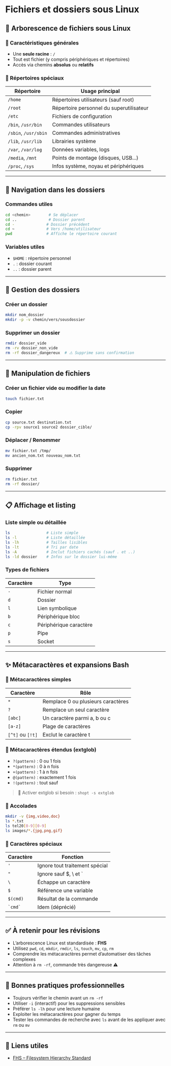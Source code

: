 # Fichiers et dossiers sous Linux

## 🌲 Arborescence de fichiers sous Linux

### 🔗 Caractéristiques générales

- Une **seule racine** : `/`
- Tout est fichier (y compris périphériques et répertoires)
- Accès via chemins **absolus** ou **relatifs**

### 📂 Répertoires spéciaux

|Répertoire|Usage principal|
|---|---|
|`/home`|Répertoires utilisateurs (sauf root)|
|`/root`|Répertoire personnel du superutilisateur|
|`/etc`|Fichiers de configuration|
|`/bin`, `/usr/bin`|Commandes utilisateurs|
|`/sbin`, `/usr/sbin`|Commandes administratives|
|`/lib`, `/usr/lib`|Librairies système|
|`/var`, `/var/log`|Données variables, logs|
|`/media`, `/mnt`|Points de montage (disques, USB...)|
|`/proc`, `/sys`|Infos système, noyau et périphériques|

---

## 🚶 Navigation dans les dossiers

### Commandes utiles

```bash
cd <chemin>        # Se déplacer
cd ..              # Dossier parent
cd -              # Dossier précédent
cd ~              # Vers /home/utilisateur
pwd               # Affiche le répertoire courant
```

### Variables utiles

- `$HOME` : répertoire personnel
- `.` : dossier courant
- `..` : dossier parent

---

## 🧰 Gestion des dossiers

### Créer un dossier

```bash
mkdir nom_dossier
mkdir -p -v chemin/vers/sousdossier
```

### Supprimer un dossier

```bash
rmdir dossier_vide
rm -rv dossier_non_vide
rm -rf dossier_dangereux  # ⚠️ Supprime sans confirmation
```

---

## 📄 Manipulation de fichiers

### Créer un fichier vide ou modifier la date

```bash
touch fichier.txt
```

### Copier

```bash
cp source.txt destination.txt
cp -rpv source1 source2 dossier_cible/
```

### Déplacer / Renommer

```bash
mv fichier.txt /tmp/
mv ancien_nom.txt nouveau_nom.txt
```

### Supprimer

```bash
rm fichier.txt
rm -rf dossier/
```

---

## 📋 Affichage et listing

### Liste simple ou détaillée

```bash
ls                # Liste simple
ls -l             # Liste détaillée
ls -lh            # Tailles lisibles
ls -lt            # Tri par date
ls -A             # Inclut fichiers cachés (sauf . et ..)
ls -ld dossier    # Infos sur le dossier lui-même
```

### Types de fichiers

|Caractère|Type|
|---|---|
|`-`|Fichier normal|
|`d`|Dossier|
|`l`|Lien symbolique|
|`b`|Périphérique bloc|
|`c`|Périphérique caractère|
|`p`|Pipe|
|`s`|Socket|

---

## ✨ Métacaractères et expansions Bash

### 🧪 Métacaractères simples

|Caractère|Rôle|
|---|---|
|`*`|Remplace 0 ou plusieurs caractères|
|`?`|Remplace un seul caractère|
|`[abc]`|Un caractère parmi a, b ou c|
|`[a-z]`|Plage de caractères|
|`[^t]` ou `[!t]`|Exclut le caractère t|

### 🧪 Métacaractères étendus (extglob)

- `?(pattern)` : 0 ou 1 fois
- `*(pattern)` : 0 à n fois
- `+(pattern)` : 1 à n fois
- `@(pattern)` : exactement 1 fois
- `!(pattern)` : tout sauf

> 🔧 Activer extglob si besoin : `shopt -s extglob`

### 🧪 Accolades

```bash
mkdir -v {img,video,doc}
ls *.txt
ls tel20[0-9][0-9]
ls images/*.{jpg,png,gif}
```

### 🧪 Caractères spéciaux

|Caractère|Fonction|
|---|---|
|`'`|Ignore tout traitement spécial|
|`"`|Ignore sauf $, \ et `|
|`\`|Échappe un caractère|
|`$`|Référence une variable|
|`$(cmd)`|Résultat de la commande|
|`` `cmd` ``|Idem (déprécié)|

---

## ✅ À retenir pour les révisions

- L’arborescence Linux est standardisée : **FHS**
- Utilisez `pwd`, `cd`, `mkdir`, `rmdir`, `ls`, `touch`, `mv`, `cp`, `rm`
- Comprendre les métacaractères permet d’automatiser des tâches complexes
- Attention à `rm -rf`, commande très dangereuse ⚠️

---

## 📌 Bonnes pratiques professionnelles

- Toujours vérifier le chemin avant un `rm -rf`
- Utiliser `-i` (interactif) pour les suppressions sensibles
- Préférer `ls -lh` pour une lecture humaine
- Exploiter les métacaractères pour gagner du temps
- Tester les commandes de recherche avec `ls` avant de les appliquer avec `rm` ou `mv`

---

## 🔗 Liens utiles

- [FHS – Filesystem Hierarchy Standard](https://refspecs.linuxfoundation.org/FHS_3.0/fhs/index.html)